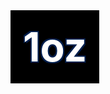 <div style="
    background-color: black;
    width: fit-content;
    padding: 20px;
">
  <span style="
    font-size: 64px;
    font-weight: bold;
    color: white;
    text-shadow:
      -2px -2px 0 #001f4d,
       2px -2px 0 #001f4d,
      -2px  2px 0 #001f4d,
       2px  2px 0 #001f4d;
  ">
    1oz
  </span>
</div>
